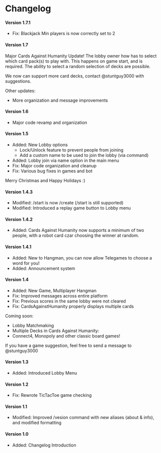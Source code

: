 # Changelog
#### Version 1.7.1
* Fix: Blackjack Min players is now correctly set to 2

#### Version 1.7
Major Cards Against Humanity Update!
The lobby owner how has to select which card pack(s) to play with. This happens on game start, and is required. 
The ability to select a random selection of decks are possible. 

We now can support more card decks, contact @stuntguy3000 with suggestions.

Other updates:
* More organization and message improvements

#### Version 1.6
* Major code revamp and organization

#### Version 1.5
* Added: New Lobby options
    - Lock/Unlock feature to prevent people from joining
    - Add a custom name to be used to join the lobby (via command)
* Added: Lobby join via name option in the main menu
* Fix: Major code organization and cleanup 
* Fix: Various bug fixes in games and bot

Merry Christmas and Happy Holidays :)

#### Version 1.4.3
* Modified: /start is now /create (/start is still supported)
* Modified: Introduced a replay game button to Lobby menu

#### Version 1.4.2
* Added: Cards Against Humanity now supports a minimum of two people, with a robot card czar choosing the winner at random.

#### Version 1.4.1
* Added: New to Hangman, you can now allow Telegames to choose a word for you!
* Added: Announcement system

#### Version 1.4
* Added: New Game, Multiplayer Hangman
* Fix: Improved messages across entire platform
* Fix: Previous scores in the same lobby were not cleared
* Fix: CardsAgainstHumanity properly displays multiple cards

Coming soon:
  - Lobby Matchmaking
  - Multiple Decks in Cards Against Humanity:
  - Connect4, Monopoly and other classic board games!
  
If you have a game suggestion, feel free to send a message to @stuntguy3000 

#### Version 1.3
* Added: Introduced Lobby Menu

#### Version 1.2
* Fix: Rewrote TicTacToe game checking

#### Version 1.1
* Modified: Improved /vesion command with new aliases (about & info), and modified formatting

#### Version 1.0
* Added: Changelog Introduction